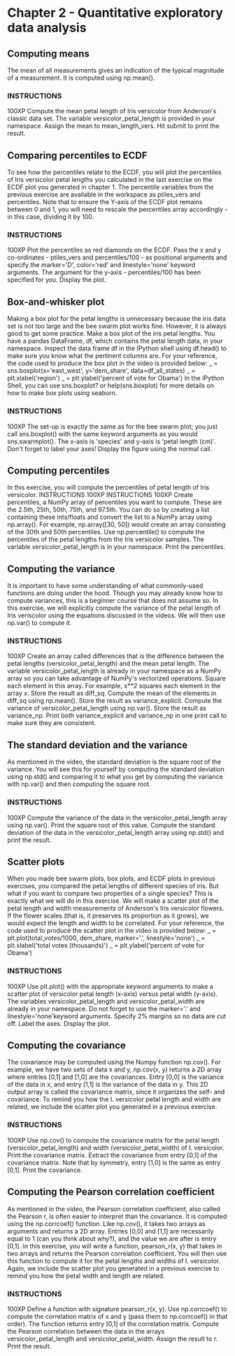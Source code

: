 # Chapter 2 - Quantitative exploratory data analysis
## Computing means
The mean of all measurements gives an indication of the typical magnitude of a measurement. It is computed using np.mean().
### INSTRUCTIONS
100XP
Compute the mean petal length of Iris versicolor from Anderson's classic data set. The variable versicolor_petal_length is provided in your namespace. Assign the mean to mean_length_vers.
Hit submit to print the result.


## Comparing percentiles to ECDF
To see how the percentiles relate to the ECDF, you will plot the percentiles of Iris versicolor petal lengths you calculated in the last exercise on the ECDF plot you generated in chapter 1. The percentile variables from the previous exercise are available in the workspace as ptiles_vers and percentiles.
Note that to ensure the Y-axis of the ECDF plot remains between 0 and 1, you will need to rescale the percentiles array accordingly - in this case, dividing it by 100.
### INSTRUCTIONS
100XP
Plot the percentiles as red diamonds on the ECDF. Pass the x and y co-ordinates - ptiles_vers and percentiles/100 - as positional arguments and specify the marker='D', color='red' and linestyle='none' keyword arguments. The argument for the y-axis - percentiles/100 has been specified for you.
Display the plot.

## Box-and-whisker plot
Making a box plot for the petal lengths is unnecessary because the iris data set is not too large and the bee swarm plot works fine. However, it is always good to get some practice. Make a box plot of the iris petal lengths. You have a pandas DataFrame, df, which contains the petal length data, in your namespace. Inspect the data frame df in the IPython shell using df.head() to make sure you know what the pertinent columns are.
For your reference, the code used to produce the box plot in the video is provided below:
_ = sns.boxplot(x='east_west', y='dem_share', data=df_all_states)
_ = plt.xlabel('region')
_ = plt.ylabel('percent of vote for Obama')
In the IPython Shell, you can use sns.boxplot? or help(sns.boxplot) for more details on how to make box plots using seaborn.
### INSTRUCTIONS
100XP
The set-up is exactly the same as for the bee swarm plot; you just call sns.boxplot() with the same keyword arguments as you would sns.swarmplot(). The x-axis is 'species' and y-axis is 'petal length (cm)'.
Don't forget to label your axes!
Display the figure using the normal call.

## Computing percentiles
In this exercise, you will compute the percentiles of petal length of Iris versicolor.
INSTRUCTIONS
100XP
INSTRUCTIONS
100XP
Create percentiles, a NumPy array of percentiles you want to compute. These are the 2.5th, 25th, 50th, 75th, and 97.5th. You can do so by creating a list containing these ints/floats and convert the list to a NumPy array using np.array(). For example, np.array([30, 50]) would create an array consisting of the 30th and 50th percentiles.
Use np.percentile() to compute the percentiles of the petal lengths from the Iris versicolor samples. The variable versicolor_petal_length is in your namespace.
Print the percentiles.

## Computing the variance
It is important to have some understanding of what commonly-used functions are doing under the hood. Though you may already know how to compute variances, this is a beginner course that does not assume so. In this exercise, we will explicitly compute the variance of the petal length of Iris veriscolor using the equations discussed in the videos. We will then use np.var() to compute it.

### INSTRUCTIONS
100XP
Create an array called differences that is the difference between the petal lengths (versicolor_petal_length) and the mean petal length. The variable versicolor_petal_length is already in your namespace as a NumPy array so you can take advantage of NumPy's vectorized operations.
Square each element in this array. For example, x**2 squares each element in the array x. Store the result as diff_sq.
Compute the mean of the elements in diff_sq using np.mean(). Store the result as variance_explicit.
Compute the variance of versicolor_petal_length using np.var(). Store the result as variance_np.
Print both variance_explicit and variance_np in one print call to make sure they are consistent.

## The standard deviation and the variance
As mentioned in the video, the standard deviation is the square root of the variance. You will see this for yourself by computing the standard deviation using np.std() and comparing it to what you get by computing the variance with np.var() and then computing the square root.
### INSTRUCTIONS
100XP
Compute the variance of the data in the versicolor_petal_length array using np.var().
Print the square root of this value.
Compute the standard deviation of the data in the versicolor_petal_length array using np.std() and print the result.


## Scatter plots
When you made bee swarm plots, box plots, and ECDF plots in previous exercises, you compared the petal lengths of different species of iris. But what if you want to compare two properties of a single species? This is exactly what we will do in this exercise. We will make a scatter plot of the petal length and width measurements of Anderson's Iris versicolor flowers. If the flower scales (that is, it preserves its proportion as it grows), we would expect the length and width to be correlated.
For your reference, the code used to produce the scatter plot in the video is provided below:
_ = plt.plot(total_votes/1000, dem_share, marker='.', linestyle='none')
_ = plt.xlabel('total votes (thousands)')
_ = plt.ylabel('percent of vote for Obama')
### INSTRUCTIONS
100XP
Use plt.plot() with the appropriate keyword arguments to make a scatter plot of versicolor petal length (x-axis) versus petal width (y-axis). The variables versicolor_petal_length and versicolor_petal_width are already in your namespace. Do not forget to use the marker='.' and linestyle='none'keyword arguments.
Specify 2% margins so no data are cut off.
Label the axes.
Display the plot.

## Computing the covariance
The covariance may be computed using the Numpy function np.cov(). For example, we have two sets of data x and y, np.cov(x, y) returns a 2D array where entries [0,1] and [1,0] are the covariances. Entry [0,0] is the variance of the data in x, and entry [1,1] is the variance of the data in y. This 2D output array is called the covariance matrix, since it organizes the self- and covariance.
To remind you how the I. versicolor petal length and width are related, we include the scatter plot you generated in a previous exercise.

### INSTRUCTIONS
100XP
Use np.cov() to compute the covariance matrix for the petal length (versicolor_petal_length) and width (versicolor_petal_width) of I. versicolor.
Print the covariance matrix.
Extract the covariance from entry [0,1] of the covariance matrix. Note that by symmetry, entry [1,0] is the same as entry [0,1].
Print the covariance.

## Computing the Pearson correlation coefficient
As mentioned in the video, the Pearson correlation coefficient, also called the Pearson r, is often easier to interpret than the covariance. It is computed using the np.corrcoef() function. Like np.cov(), it takes two arrays as arguments and returns a 2D array. Entries [0,0] and [1,1] are necessarily equal to 1 (can you think about why?), and the value we are after is entry [0,1].
In this exercise, you will write a function, pearson_r(x, y) that takes in two arrays and returns the Pearson correlation coefficient. You will then use this function to compute it for the petal lengths and widths of I. versicolor.
Again, we include the scatter plot you generated in a previous exercise to remind you how the petal width and length are related.
### INSTRUCTIONS
100XP
Define a function with signature pearson_r(x, y).
Use np.corrcoef() to compute the correlation matrix of x and y (pass them to np.corrcoef() in that order).
The function returns entry [0,1] of the correlation matrix.
Compute the Pearson correlation between the data in the arrays versicolor_petal_length and versicolor_petal_width. Assign the result to r.
Print the result.

